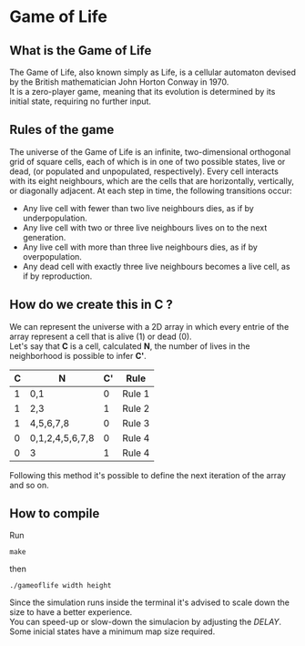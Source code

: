 # Game of Life

## What is the Game of Life
The Game of Life, also known simply as Life, is a cellular automaton devised by the British mathematician John Horton Conway in 1970.  
It is a zero-player game, meaning that its evolution is determined by its initial state, requiring no further input.

## Rules of the game
The universe of the Game of Life is an infinite, two-dimensional orthogonal grid of square cells, each of which is in one of two possible states, live or dead, (or populated and unpopulated, respectively).  Every cell interacts with its eight neighbours, which are the cells that are horizontally, vertically, or diagonally adjacent. At each step in time, the following transitions occur:
- Any live cell with fewer than two live neighbours dies, as if by underpopulation.           
- Any live cell with two or three live neighbours lives on to the next generation.              
- Any live cell with more than three live neighbours dies, as if by overpopulation.
- Any dead cell with exactly three live neighbours becomes a live cell, as if by reproduction.

## How do we create this in C ?
We can represent the universe with a 2D array in which every entrie of the array represent a cell that is alive (1) or dead (0).  
Let's say that __C__ is a cell, calculated __N__, the number of lives in the neighborhood is possible to infer __C'__.  

| C | N                     | C' | Rule   |
|---|-----------------------|----|--------|
| 1 | 0,1                   | 0  | Rule 1 |
| 1 | 2,3                   | 1  | Rule 2 |
| 1 | 4,5,6,7,8             | 0  | Rule 3 |
| 0 | 0,1,2,4,5,6,7,8       | 0  | Rule 4 |
| 0 | 3                     | 1  | Rule 4 |

Following this method it's possible to define the next iteration of the array and so on.  

## How to compile
Run 
```
make
```
then
```
./gameoflife width height
```
Since the simulation runs inside the terminal it's advised to scale down the size to have a better experience.  
You can speed-up or slow-down the simulacion by adjusting the *DELAY*.  
Some inicial states have a minimum map size required.
